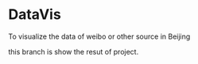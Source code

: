 # DataVis
To visualize the data of weibo or other source in Beijing

this branch is show the resut of project.
